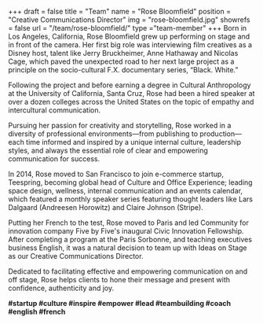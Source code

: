+++
draft		= false
title		= "Team"
name		= "Rose Bloomfield"
position 	= "Creative Communications Director"
img			= "rose-bloomfield.jpg"
showrefs	= false
url			= "/team/rose-bloomfield/"
type		="team-member"
+++
Born in Los Angeles, California, Rose Bloomfield grew up performing on stage and in front of the camera. Her first big role was interviewing film creatives as a Disney host, talent like Jerry Bruckheimer, Anne Hathaway and Nicolas Cage, which paved the unexpected road to her next large project as a principle on the socio-cultural F.X. documentary series, “Black. White.”

Following the project and before earning a degree in Cultural Anthropology at the University of California, Santa Cruz, Rose had been a hired speaker at over a dozen colleges across the United States on the topic of empathy and intercultural communication.

Pursuing her passion for creativity and storytelling, Rose worked in a diversity of professional environments—from publishing to production—each time informed and inspired by a unique internal culture, leadership styles, and always the essential role of clear and empowering communication for success.

In 2014, Rose moved to San Francisco to join e-commerce startup, Teespring, becoming global head of Culture and Office Experience; leading space design, wellness, internal communication and an events calendar, which featured a monthly speaker series featuring thought leaders like Lars Dalgaard (Andreesen Horowitz) and Claire Johnson (Stripe).

Putting her French to the test, Rose moved to Paris and led Community for innovation company Five by Five's inaugural Civic Innovation Fellowship. After completing a program at the Paris Sorbonne, and teaching executives business English, it was a natural decision to team up with Ideas on Stage as our Creative Communications Director. 

Dedicated to facilitating effective and empowering communication on and off stage, Rose helps clients to hone their message and present with confidence, authenticity and joy.


<strong>#startup #culture #inspire #empower #lead #teambuilding #coach #english #french</strong>